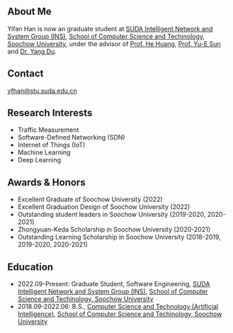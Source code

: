 ## About Me

Yifan Han is now an graduate student at [SUDA Intelligent Network and System Group (INS)](http://home.ustc.edu.cn/~jannr/), [School of Computer Science and Techinology, Soochow University](http://scst.suda.edu.cn/main.htm), under the advisor of [Prof. He Huang](http://web.suda.edu.cn/huangh/), [Prof. Yu-E Sun](http://web.suda.edu.cn/sunye12/) and [Dr. Yang Du](http://web.suda.edu.cn/dy/). 

## Contact

yfhan@stu.suda.edu.cn

## Research Interests

- Traffic Measurement
- Software-Defined Networking (SDN)
- Internet of Things (IoT)
- Machine Learning
- Deep Learning

## Awards & Honors

- Excellent Graduate of Soochow University (2022)
- Excellent Graduation Design of Soochow University (2022)
- Outstanding student leaders in Soochow University (2019-2020, 2020-2021)
- Zhongyuan-Keda Scholarship in Soochow University (2020-2021)
- Outstanding Learning Scholarship in Soochow University (2018-2019, 2019-2020, 2020-2021)


## Education

- 2022.09-Present: Graduate Student, Software Engineering, [SUDA Intelligent Network and System Group (INS)](http://home.ustc.edu.cn/~jannr/), [School of Computer Science and Techinology, Soochow University](http://scst.suda.edu.cn/main.htm)
- 2018.09-2022.06: B.S., [Computer Science and Technology (Artificial Intelligence)](http://aiclass.jwb.suda.edu.cn/), [School of Computer Science and Techinology, Soochow University](http://scst.suda.edu.cn/main.htm)

<!-- ## Some Pictures
 -->
<!-- - Wearing the Bachelor Gown -->
<!-- ![undergraduate1](https://github.com/hanyifansuda/hanyifansuda.github.io/raw/main/pictures/undergraduate1.jpg =400x300) 
 -->
<!-- - Turn the tassel by my mentor Prof. He Huang -->
<!-- ![undergraduate2](https://github.com/hanyifansuda/hanyifansuda.github.io/raw/main/pictures/undergraduate2.jpg =400x300) 
 -->
